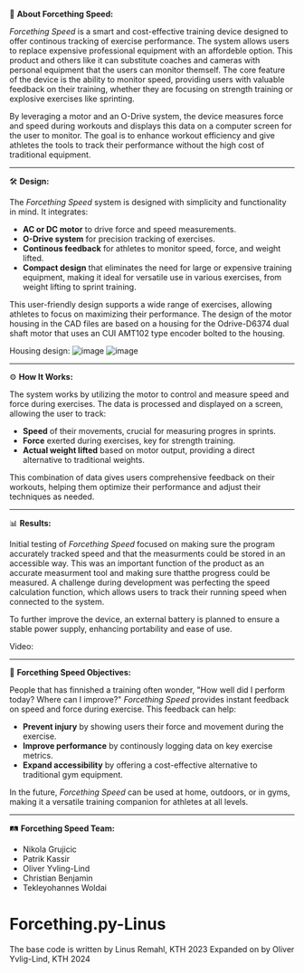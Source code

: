 
🦾 **About Forcething Speed:**

*Forcething Speed* is a smart and cost-effective training device designed to offer continous tracking of exercise performance. The system allows users to replace expensive professional equipment with an affordeble option. This product and others like it can substitute coaches and cameras with personal equipment that the users can monitor themself. The core feature of the device is the ability to monitor speed, providing users with valuable feedback on their training, whether they are focusing on strength training or explosive exercises like sprinting.

By leveraging a motor and an O-Drive system, the device measures force and speed during workouts and displays this data on a computer screen for the user to monitor. The goal is to enhance workout efficiency and give athletes the tools to track their performance without the high cost of traditional equipment.

---

🛠️ **Design:**

The *Forcething Speed* system is designed with simplicity and functionality in mind. It integrates:
- **AC or DC motor** to drive force and speed measurements.
- **O-Drive system** for precision tracking of exercises.
- **Continous feedback** for athletes to monitor speed, force, and weight lifted.
- **Compact design** that eliminates the need for large or expensive training equipment, making it ideal for versatile use in various exercises, from weight lifting to sprint training.

This user-friendly design supports a wide range of exercises, allowing athletes to focus on maximizing their performance.
The design of the motor housing in the CAD files are based on a housing for the Odrive-D6374 dual shaft motor that uses an CUI AMT102 type encoder bolted to the housing.

Housing design:
![image](https://github.com/user-attachments/assets/d8bd47c0-d7f1-44fc-a892-fbd306d896d6)
![image](https://github.com/user-attachments/assets/fef296a5-1909-4d9c-8522-18415cc3e8e9)

---

⚙️ **How It Works:**

The system works by utilizing the motor to control and measure speed and force during exercises. The data is processed and displayed on a screen, allowing the user to track:
- **Speed** of their movements, crucial for measuring progres in sprints.
- **Force** exerted during exercises, key for strength training.
- **Actual weight lifted** based on motor output, providing a direct alternative to traditional weights.

This combination of data gives users comprehensive feedback on their workouts, helping them optimize their performance and adjust their techniques as needed.

---

📊 **Results:**

Initial testing of *Forcething Speed* focused on making sure the program accurately tracked speed and that the measurments could be stored in an accessible way. This was an important function of the product as an accurate measurment tool and making sure thatthe progress could be measured. A challenge during development was perfecting the speed calculation function, which allows users to track their running speed when connected to the system.

To further improve the device, an external battery is planned to ensure a stable power supply, enhancing portability and ease of use.

Video:


---

🎯 **Forcething Speed Objectives:**

People that has finnished a training often wonder, "How well did I perform today? Where can I improve?" *Forcething Speed* provides instant feedback on speed and force during exercise. This feedback can help:
- **Prevent injury** by showing users their force and movement during the exercise.
- **Improve performance** by continously logging data on key exercise metrics.
- **Expand accessibility** by offering a cost-effective alternative to traditional gym equipment.

In the future, *Forcething Speed* can be used at home, outdoors, or in gyms, making it a versatile training companion for athletes at all levels.

---

🛤️ **Forcething Speed Team:**

- Nikola Grujicic  
- Patrik Kassir  
- Oliver Yvling-Lind
- Christian Benjamin  
- Tekleyohannes Woldai

# Forcething.py-Linus
The base code is written by Linus Remahl, KTH 2023
Expanded on by Oliver Yvlig-Lind, KTH 2024

